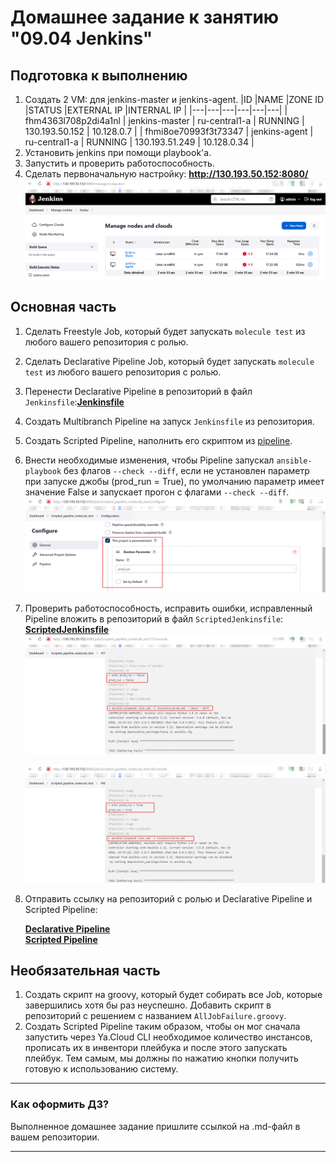 # Домашнее задание к занятию "09.04 Jenkins"

## Подготовка к выполнению

1. Создать 2 VM: для jenkins-master и jenkins-agent.
    |ID |NAME |ZONE ID |STATUS |EXTERNAL IP |INTERNAL IP |
    |---|---|---|---|---|---|
    | fhm4363l708p2di4a1nl | jenkins-master | ru-central1-a | RUNNING | 130.193.50.152 | 10.128.0.7  |
    | fhmi8oe70993f3t73347 | jenkins-agent  | ru-central1-a | RUNNING | 130.193.51.249 | 10.128.0.34 |
2. Установить jenkins при помощи playbook'a.
3. Запустить и проверить работоспособность.
4. Сделать первоначальную настройку: **http://130.193.50.152:8080/**
   ![img/jenkins_agents.png](src/img/jenkins_agents.png)




## Основная часть

1. Сделать Freestyle Job, который будет запускать `molecule test` из любого вашего репозитория с ролью.
2. Сделать Declarative Pipeline Job, который будет запускать `molecule test` из любого вашего репозитория с ролью.
3. Перенести Declarative Pipeline в репозиторий в файл `Jenkinsfile`:**[Jenkinsfile]([Jenkinsfile](https://github.com/duxaxa/lighthouse-role/blob/main/Jenkinsfile))**
4. Создать Multibranch Pipeline на запуск `Jenkinsfile` из репозитория.
5. Создать Scripted Pipeline, наполнить его скриптом из [pipeline](./pipeline).
6. Внести необходимые изменения, чтобы Pipeline запускал `ansible-playbook` без флагов `--check --diff`, если не установлен параметр при запуске джобы (prod_run = True), по умолчанию параметр имеет значение False и запускает прогон с флагами `--check --diff`.
   ![param_prod_run_default_false.png](src/img/param_prod_run_default_false.png)
7. Проверить работоспособность, исправить ошибки, исправленный Pipeline вложить в репозиторий в файл `ScriptedJenkinsfile`: **[ScriptedJenkinsfile](ScriptedJenkinsfile)**
    ![scripted_pipeline_prod_run_false.png](src/img/scripted_pipeline_prod_run_false.png)

    ![scripted_pipeline_prod_run_true.png](src/img/scripted_pipeline_prod_run_true.png)
8. Отправить ссылку на репозиторий с ролью и Declarative Pipeline и Scripted Pipeline:
   
   **[Declarative Pipeline](https://github.com/duxaxa/lighthouse-role/blob/main/Jenkinsfile)**  
      **[Scripted Pipeline](https://github.com/duxaxa/devops-netology/blob/main/09-ci-04-jenkins/ScriptedJenkinsfile)**

## Необязательная часть

1. Создать скрипт на groovy, который будет собирать все Job, которые завершились хотя бы раз неуспешно. Добавить скрипт в репозиторий с решением с названием `AllJobFailure.groovy`.
2. Создать Scripted Pipeline таким образом, чтобы он мог сначала запустить через Ya.Cloud CLI необходимое количество инстансов, прописать их в инвентори плейбука и после этого запускать плейбук. Тем самым, мы должны по нажатию кнопки получить готовую к использованию систему.

---

### Как оформить ДЗ?

Выполненное домашнее задание пришлите ссылкой на .md-файл в вашем репозитории.

---

